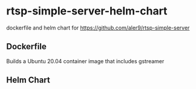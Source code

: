 # rtsp-simple-server-helm-chart
dockerfile and helm chart for https://github.com/aler9/rtsp-simple-server


Dockerfile
----------

Builds a Ubuntu 20.04 container image that includes gstreamer


Helm Chart
----------

